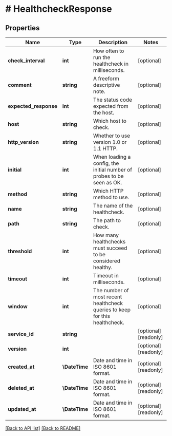 # # HealthcheckResponse

## Properties

Name | Type | Description | Notes
------------ | ------------- | ------------- | -------------
**check_interval** | **int** | How often to run the healthcheck in milliseconds. | [optional] 
**comment** | **string** | A freeform descriptive note. | [optional] 
**expected_response** | **int** | The status code expected from the host. | [optional] 
**host** | **string** | Which host to check. | [optional] 
**http_version** | **string** | Whether to use version 1.0 or 1.1 HTTP. | [optional] 
**initial** | **int** | When loading a config, the initial number of probes to be seen as OK. | [optional] 
**method** | **string** | Which HTTP method to use. | [optional] 
**name** | **string** | The name of the healthcheck. | [optional] 
**path** | **string** | The path to check. | [optional] 
**threshold** | **int** | How many healthchecks must succeed to be considered healthy. | [optional] 
**timeout** | **int** | Timeout in milliseconds. | [optional] 
**window** | **int** | The number of most recent healthcheck queries to keep for this healthcheck. | [optional] 
**service_id** | **string** |  | [optional] [readonly] 
**version** | **int** |  | [optional] [readonly] 
**created_at** | **\DateTime** | Date and time in ISO 8601 format. | [optional] [readonly] 
**deleted_at** | **\DateTime** | Date and time in ISO 8601 format. | [optional] [readonly] 
**updated_at** | **\DateTime** | Date and time in ISO 8601 format. | [optional] [readonly] 


[[Back to API list]](../../README.md#endpoints) [[Back to README]](../../README.md)
